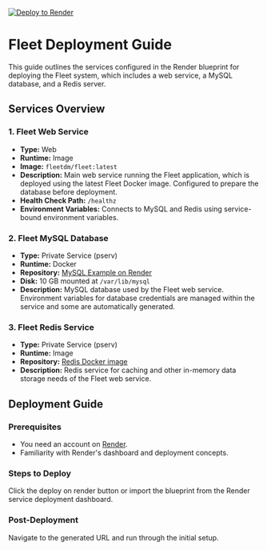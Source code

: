 [![Deploy to Render](https://render.com/images/deploy-to-render-button.svg)](https://render.com/deploy?repo=https://github.com/fleetdm/fleet)

# Fleet Deployment Guide

This guide outlines the services configured in the Render blueprint for deploying the Fleet system, which includes a web service, a MySQL database, and a Redis server.

## Services Overview

### 1. Fleet Web Service
- **Type:** Web
- **Runtime:** Image
- **Image:** `fleetdm/fleet:latest` 
- **Description:** Main web service running the Fleet application, which is deployed using the latest Fleet Docker image. Configured to prepare the database before deployment.
- **Health Check Path:** `/healthz`
- **Environment Variables:** Connects to MySQL and Redis using service-bound environment variables.

### 2. Fleet MySQL Database
- **Type:** Private Service (pserv)
- **Runtime:** Docker
- **Repository:** [MySQL Example on Render](https://github.com/render-examples/mysql)
- **Disk:** 10 GB mounted at `/var/lib/mysql`
- **Description:** MySQL database used by the Fleet web service. Environment variables for database credentials are managed within the service and some are automatically generated.

### 3. Fleet Redis Service
- **Type:** Private Service (pserv)
- **Runtime:** Image
- **Repository:** [Redis Docker image](https://hub.docker.com/_/redis)
- **Description:** Redis service for caching and other in-memory data storage needs of the Fleet web service.

## Deployment Guide

### Prerequisites
- You need an account on [Render](https://render.com).
- Familiarity with Render's dashboard and deployment concepts.

### Steps to Deploy

Click the deploy on render button or import the blueprint from the Render service deployment dashboard.

### Post-Deployment

Navigate to the generated URL and run through the initial setup.
